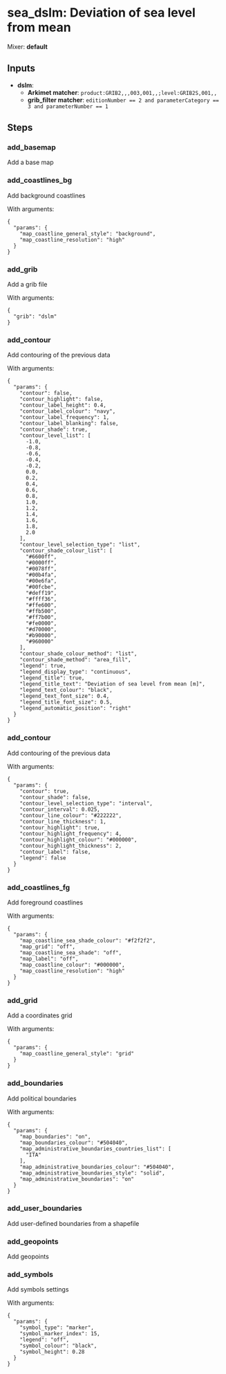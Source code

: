 # sea_dslm: Deviation of sea level from mean

Mixer: **default**

## Inputs

* **dslm**:
    * **Arkimet matcher**: `product:GRIB2,,,003,001,,;level:GRIB2S,001,,`
    * **grib_filter matcher**: `editionNumber == 2 and parameterCategory == 3 and parameterNumber == 1`

## Steps

### add_basemap

Add a base map


### add_coastlines_bg

Add background coastlines

With arguments:
```
{
  "params": {
    "map_coastline_general_style": "background",
    "map_coastline_resolution": "high"
  }
}
```

### add_grib

Add a grib file

With arguments:
```
{
  "grib": "dslm"
}
```

### add_contour

Add contouring of the previous data

With arguments:
```
{
  "params": {
    "contour": false,
    "contour_highlight": false,
    "contour_label_height": 0.4,
    "contour_label_colour": "navy",
    "contour_label_frequency": 1,
    "contour_label_blanking": false,
    "contour_shade": true,
    "contour_level_list": [
      -1.0,
      -0.8,
      -0.6,
      -0.4,
      -0.2,
      0.0,
      0.2,
      0.4,
      0.6,
      0.8,
      1.0,
      1.2,
      1.4,
      1.6,
      1.8,
      2.0
    ],
    "contour_level_selection_type": "list",
    "contour_shade_colour_list": [
      "#6600ff",
      "#0000ff",
      "#0078ff",
      "#00b4fa",
      "#00e6fa",
      "#00fcbe",
      "#deff19",
      "#ffff36",
      "#ffe600",
      "#ffb500",
      "#ff7b00",
      "#fe0000",
      "#d70000",
      "#b90000",
      "#960000"
    ],
    "contour_shade_colour_method": "list",
    "contour_shade_method": "area_fill",
    "legend": true,
    "legend_display_type": "continuous",
    "legend_title": true,
    "legend_title_text": "Deviation of sea level from mean [m]",
    "legend_text_colour": "black",
    "legend_text_font_size": 0.4,
    "legend_title_font_size": 0.5,
    "legend_automatic_position": "right"
  }
}
```

### add_contour

Add contouring of the previous data

With arguments:
```
{
  "params": {
    "contour": true,
    "contour_shade": false,
    "contour_level_selection_type": "interval",
    "contour_interval": 0.025,
    "contour_line_colour": "#222222",
    "contour_line_thickness": 1,
    "contour_highlight": true,
    "contour_highlight_frequency": 4,
    "contour_highlight_colour": "#000000",
    "contour_highlight_thickness": 2,
    "contour_label": false,
    "legend": false
  }
}
```

### add_coastlines_fg

Add foreground coastlines

With arguments:
```
{
  "params": {
    "map_coastline_sea_shade_colour": "#f2f2f2",
    "map_grid": "off",
    "map_coastline_sea_shade": "off",
    "map_label": "off",
    "map_coastline_colour": "#000000",
    "map_coastline_resolution": "high"
  }
}
```

### add_grid

Add a coordinates grid

With arguments:
```
{
  "params": {
    "map_coastline_general_style": "grid"
  }
}
```

### add_boundaries

Add political boundaries

With arguments:
```
{
  "params": {
    "map_boundaries": "on",
    "map_boundaries_colour": "#504040",
    "map_administrative_boundaries_countries_list": [
      "ITA"
    ],
    "map_administrative_boundaries_colour": "#504040",
    "map_administrative_boundaries_style": "solid",
    "map_administrative_boundaries": "on"
  }
}
```

### add_user_boundaries

Add user-defined boundaries from a shapefile


### add_geopoints

Add geopoints


### add_symbols

Add symbols settings

With arguments:
```
{
  "params": {
    "symbol_type": "marker",
    "symbol_marker_index": 15,
    "legend": "off",
    "symbol_colour": "black",
    "symbol_height": 0.28
  }
}
```

